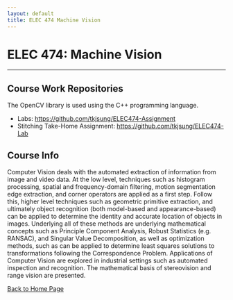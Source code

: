 ```yaml
---
layout: default
title: ELEC 474 Machine Vision
---
```


# ELEC 474: Machine Vision

* * *

## Course Work Repositories

The OpenCV library is used using the C++ programming language.

* Labs: <a href="https://github.com/tkjsung/ELEC474-Assignment" target="_blank">https://github.com/tkjsung/ELEC474-Assignment</a>
* Stitching Take-Home Assignment: <a href="https://github.com/tkjsung/ELEC474-Lab" target="_blank">https://github.com/tkjsung/ELEC474-Lab</a>

## Course Info

Computer Vision deals with the automated extraction of information from image and video data. At the low level, techniques such as histogram processing, spatial and frequency-domain filtering, motion segmentation edge extraction, and corner operators are applied as a first step. Follow this, higher level techniques such as geometric primitive extraction, and ultimately object recognition (both model-based and appearance-based) can be applied to determine the identity and accurate location of objects in images. Underlying all of these methods are underlying mathematical concepts such as Principle Component Analysis, Robust Statistics (e.g. RANSAC), and Singular Value Decomposition, as well as optimization methods, such as can be applied to determine least squares solutions to transformations following the Correspondence Problem. Applications of Computer Vision are explored in industrial settings such as automated inspection and recognition. The mathematical basis of stereovision and range vision are presented.


[Back to Home Page](/md_files/home)
